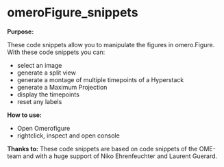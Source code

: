 # omeroFigure_snippets
__Purpose:__

These code snippets allow you to manipulate the figures in omero.Figure.
With these code snippets you can:
- select an image
- generate a split view
- generate a montage of multiple timepoints of a Hyperstack
- generate a Maximum Projection
- display the timepoints
- reset any labels

__How to use:__

- Open Omerofigure
- rightclick, inspect and open console

__Thanks to:__
These code snippets are based on code snippets of the OME-team and
with a huge support of Niko Ehrenfeuchter and Laurent Guerard.
